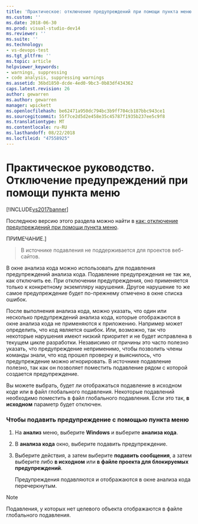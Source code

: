 ```yaml
---
title: 'Практическое: отключение предупреждений при помощи пункта меню | Документация Майкрософт'
ms.custom: ''
ms.date: 2018-06-30
ms.prod: visual-studio-dev14
ms.reviewer: ''
ms.suite: ''
ms.technology:
- vs-devops-test
ms.tgt_pltfrm: ''
ms.topic: article
helpviewer_keywords:
- warnings, suppressing
- code analysis, suppressing warnings
ms.assetid: 36bd1850-dcde-4ed0-9bc3-0b83df434362
caps.latest.revision: 26
author: gewarren
ms.author: gewarren
manager: wpickett
ms.openlocfilehash: be62471a950dc794bc3b9ff704cb187bbc943ce1
ms.sourcegitcommit: 55f7ce2d5d2e458e35c45787f1935b237ee5c9f8
ms.translationtype: MT
ms.contentlocale: ru-RU
ms.lasthandoff: 08/22/2018
ms.locfileid: "47558925"
---
```

# <a name="how-to-suppress-warnings-by-using-the-menu-item"></a>Практическое руководство. Отключение предупреждений при помощи пункта меню
[!INCLUDE[vs2017banner](../includes/vs2017banner.md)]

Последнюю версию этого раздела можно найти в [как: отключение предупреждений при помощи пункта меню](https://docs.microsoft.com/visualstudio/code-quality/how-to-suppress-warnings-by-using-the-menu-item).  
  
ПРИМЕЧАНИЕ.]
>  В источнике подавления не поддерживается для проектов веб-сайтов.  
  
 В окне анализа кода можно использовать для подавления предупреждений анализа кода. Подавление предупреждения не так же, как отключить ее. При отключении предупреждения, оно применяется только к конкретному экземпляру нарушения. Другое нарушение то же самое предупреждение будет по-прежнему отмечено в окне списка ошибок.  
  
 После выполнения анализа кода, можно указать, что один или несколько предупреждений анализа кода, которые отображаются в окне анализа кода не применяются к приложению. Например может определить, что код является ошибок. Или, возможно, так что некоторые нарушения имеют низкий приоритет и не будет исправлена в текущем цикле разработки. Независимо от причины это часто полезно указать, что предупреждение неприменимо, чтобы позволить члены команды знали, что код прошел проверку и выяснилось, что предупреждение можно игнорировать. В источнике подавление полезно, так как он позволяет поместить подавление рядом с которой создается предупреждение.  
  
 Вы можете выбрать, будет ли отображаться подавление в исходном коде или в файл глобального подавления. Некоторые подавлений необходимо поместить в файл глобального подавления. Если это так, **в исходном** параметр будет отключен.  
  
### <a name="to-suppress-a-warning-by-using-menu-item"></a>Чтобы подавить предупреждение с помощью пункта меню  
  
1.  На **анализ** меню, выберите **Windows** и выберите **анализа кода**.  
  
2.  В **анализа кода** окно, выберите подавить предупреждение.  
  
3.  Выберите действия, а затем выберите **подавить сообщения**, а затем выберите либо **в исходном** или **в файле проекта для блокируемых предупреждений**.  
  
     Предупреждения подавляются и отображаются в окне анализа кода перечеркнутым.  
  
> [!NOTE]
>  Подавления, у которых нет целевого объекта отображаются в файле глобального подавления.



